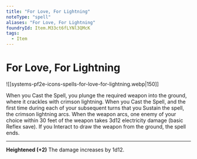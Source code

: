 ```yaml
---
title: "For Love, For Lightning"
noteType: "spell"
aliases: "For Love, For Lightning"
foundryId: Item.M33ct6fLYNl3QMcK
tags:
  - Item
---
```


# For Love, For Lightning
![[systems-pf2e-icons-spells-for-love-for-lightning.webp|150]]

When you Cast the Spell, you plunge the required weapon into the ground, where it crackles with crimson lightning. When you Cast the Spell, and the first time during each of your subsequent turns that you Sustain the spell, the crimson lightning arcs. When the weapon arcs, one enemy of your choice within 30 feet of the weapon takes 3d12 electricity damage (basic Reflex save). If you Interact to draw the weapon from the ground, the spell ends.

* * *

**Heightened (+2)** The damage increases by 1d12.
